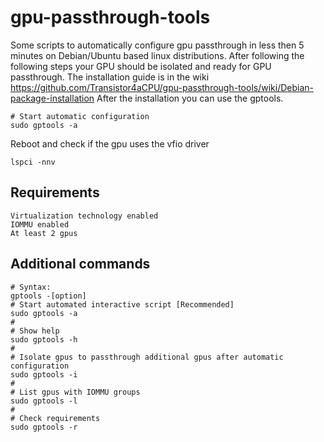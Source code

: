 # gpu-passthrough-tools
Some scripts to automatically configure gpu passthrough in less then 5 minutes on Debian/Ubuntu based linux distributions.
After following the following steps your GPU should be isolated and ready for GPU passthrough.
The installation guide is in the wiki https://github.com/Transistor4aCPU/gpu-passthrough-tools/wiki/Debian-package-installation
After the installation you can use the gptools.
```
# Start automatic configuration
sudo gptools -a
```
Reboot and check if the gpu uses the vfio driver
```
lspci -nnv
```
## Requirements
```
Virtualization technology enabled
IOMMU enabled
At least 2 gpus
```
## Additional commands
```
# Syntax:
gptools -[option]
# Start automated interactive script [Recommended]
sudo gptools -a
#
# Show help
sudo gptools -h
#
# Isolate gpus to passthrough additional gpus after automatic configuration
sudo gptools -i
#
# List gpus with IOMMU groups
sudo gptools -l
#
# Check requirements
sudo gptools -r
```
